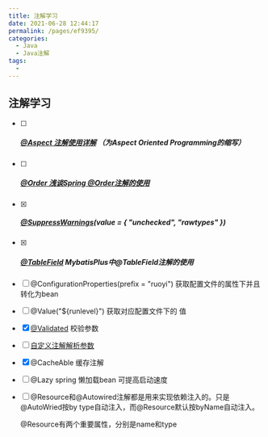 ```yaml
---
title: 注解学习
date: 2021-06-28 12:44:17
permalink: /pages/ef9395/
categories:
  - Java
  - Java注解
tags:
  - 
---
```



## 注解学习

- [ ] ##### [@Aspect 注解使用详解](https://blog.csdn.net/fz13768884254/article/details/83538709) （为Aspect  Oriented Programming的缩写）

- [ ] ##### [@Order 浅谈Spring @Order注解的使用](https://blog.csdn.net/yaomingyang/article/details/86649072)

- [x] #####  [@SuppressWarnings](https://www.cnblogs.com/morganlin/p/12144636.html)(value = { "unchecked", "rawtypes" })

- [x] ##### [@TableField](https://blog.csdn.net/qq_40241957/article/details/101772536)  MybatisPlus中@TableField注解的使用

- [ ]  @ConfigurationProperties(prefix = "ruoyi")    获取配置文件的属性下并且转化为bean 

- [ ]  @Value("${runlevel}") 获取对应配置文件下的 值

- [x]  [@Validated](https://blog.csdn.net/justry_deng/article/details/86571671) 校验参数

- [ ]  [自定义注解解析参数](https://blog.csdn.net/songzehao/article/details/99641594)

- [x] @CacheAble 缓存注解

- [ ] @Lazy spring 懒加载bean 可提高启动速度

- [ ] @Resource和@Autowired注解都是用来实现依赖注入的。只是@AutoWried按by type自动注入，而@Resource默认按byName自动注入。

  @Resource有两个重要属性，分别是name和type

